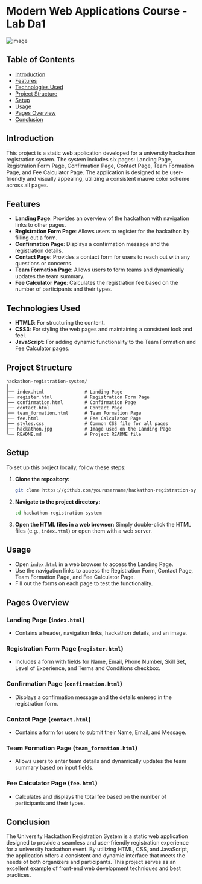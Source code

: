 # Modern Web Applications Course - Lab Da1 

![image](https://github.com/user-attachments/assets/d339e47b-7db9-4c47-82f6-bf1f6ac88af2)


## Table of Contents
- [Introduction](#introduction)
- [Features](#features)
- [Technologies Used](#technologies-used)
- [Project Structure](#project-structure)
- [Setup](#setup)
- [Usage](#usage)
- [Pages Overview](#pages-overview)
- [Conclusion](#conclusion)

## Introduction

This project is a static web application developed for a university hackathon registration system. The system includes six pages: Landing Page, Registration Form Page, Confirmation Page, Contact Page, Team Formation Page, and Fee Calculator Page. The application is designed to be user-friendly and visually appealing, utilizing a consistent mauve color scheme across all pages.

## Features

- **Landing Page**: Provides an overview of the hackathon with navigation links to other pages.
- **Registration Form Page**: Allows users to register for the hackathon by filling out a form.
- **Confirmation Page**: Displays a confirmation message and the registration details.
- **Contact Page**: Provides a contact form for users to reach out with any questions or concerns.
- **Team Formation Page**: Allows users to form teams and dynamically updates the team summary.
- **Fee Calculator Page**: Calculates the registration fee based on the number of participants and their types.

## Technologies Used

- **HTML5**: For structuring the content.
- **CSS3**: For styling the web pages and maintaining a consistent look and feel.
- **JavaScript**: For adding dynamic functionality to the Team Formation and Fee Calculator pages.

## Project Structure

```
hackathon-registration-system/
│
├── index.html               # Landing Page
├── register.html            # Registration Form Page
├── confirmation.html        # Confirmation Page
├── contact.html             # Contact Page
├── team_formation.html      # Team Formation Page
├── fee.html                 # Fee Calculator Page
├── styles.css               # Common CSS file for all pages
├── hackathon.jpg            # Image used on the Landing Page
└── README.md                # Project README file
```

## Setup

To set up this project locally, follow these steps:

1. **Clone the repository:**
   ```sh
   git clone https://github.com/yourusername/hackathon-registration-system.git
   ```
2. **Navigate to the project directory:**
   ```sh
   cd hackathon-registration-system
   ```

3. **Open the HTML files in a web browser:**
   Simply double-click the HTML files (e.g., `index.html`) or open them with a web server.

## Usage

- Open `index.html` in a web browser to access the Landing Page.
- Use the navigation links to access the Registration Form, Contact Page, Team Formation Page, and Fee Calculator Page.
- Fill out the forms on each page to test the functionality.

## Pages Overview

### Landing Page (`index.html`)
- Contains a header, navigation links, hackathon details, and an image.

### Registration Form Page (`register.html`)
- Includes a form with fields for Name, Email, Phone Number, Skill Set, Level of Experience, and Terms and Conditions checkbox.

### Confirmation Page (`confirmation.html`)
- Displays a confirmation message and the details entered in the registration form.

### Contact Page (`contact.html`)
- Contains a form for users to submit their Name, Email, and Message.

### Team Formation Page (`team_formation.html`)
- Allows users to enter team details and dynamically updates the team summary based on input fields.

### Fee Calculator Page (`fee.html`)
- Calculates and displays the total fee based on the number of participants and their types.

## Conclusion

The University Hackathon Registration System is a static web application designed to provide a seamless and user-friendly registration experience for a university hackathon event. By utilizing HTML, CSS, and JavaScript, the application offers a consistent and dynamic interface that meets the needs of both organizers and participants. This project serves as an excellent example of front-end web development techniques and best practices.

